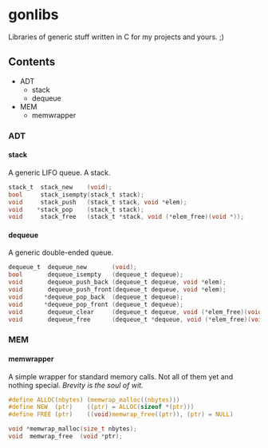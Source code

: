 # gonlibs
Libraries of generic stuff written in C for my projects and yours. ;)

## Contents
  * ADT
    * stack
    * dequeue
  * MEM
    * memwrapper

### ADT
#### stack
A generic LIFO queue. A stack.

```c
stack_t  stack_new    (void);
bool     stack_isempty(stack_t stack);
void     stack_push   (stack_t stack, void *elem);
void    *stack_pop    (stack_t stack);
void     stack_free   (stack_t *stack, void (*elem_free)(void *));
```

#### dequeue
A generic double-ended queue.

```c
dequeue_t  dequeue_new       (void);
bool       dequeue_isempty   (dequeue_t dequeue);
void       dequeue_push_back (dequeue_t dequeue, void *elem);
void       dequeue_push_front(dequeue_t dequeue, void *elem);
void      *dequeue_pop_back  (dequeue_t dequeue);
void      *dequeue_pop_front (dequeue_t dequeue);
void       dequeue_clear     (dequeue_t dequeue, void (*elem_free)(void *));
void       dequeue_free      (dequeue_t *dequeue, void (*elem_free)(void *));
```

### MEM
#### memwrapper
A simple wrapper for standard memory calls. Not all of them yet and nothing special. *Brevity is the soul of wit.*

```c
#define ALLOC(nbytes) (memwrap_malloc((nbytes)))
#define NEW  (ptr)    ((ptr) = ALLOC(sizeof *(ptr)))
#define FREE (ptr)    ((void)memwrap_free((ptr)), (ptr) = NULL)

void *memwrap_malloc(size_t nbytes);
void  memwrap_free  (void *ptr);
```
